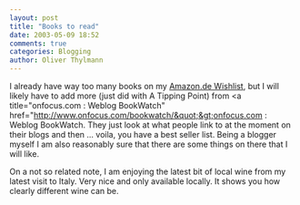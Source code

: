 ```yaml
---
layout: post
title: "Books to read"
date: 2003-05-09 18:52
comments: true
categories: Blogging
author: Oliver Thylmann
---
```



I already have way too many books on my [Amazon.de Wishlist](http://www.amazon.de/exec/obidos/registry/wishlist/028-0129873-7234170), but I will likely have to add more (just did with A Tipping Point) from &lt;a title=&quot;onfocus.com : Weblog BookWatch&quot; href=&quot;http://www.onfocus.com/bookwatch/&quot;&gt;onfocus.com : Weblog BookWatch. They just look at what people link to at the moment on their blogs and then ... voila, you have a best seller list. Being a blogger myself I am also reasonably sure that there are some things on there that I will like. 

On a not so related note, I am enjoying the latest bit of local wine from my latest visit to Italy. Very nice and only available locally. It shows you how clearly different wine can be.


